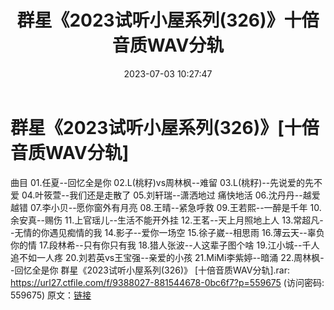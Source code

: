 ﻿---
title: 群星《2023试听小屋系列(326)》十倍音质WAV分轨
date: 2023-07-03 10:27:47
categories: WAV车载音乐、镜像
tags: 华语中文
---
# 群星《2023试听小屋系列(326)》[十倍音质WAV分轨]

曲目
01.任夏--回忆全是你
02.L(桃籽)vs周林枫--难留
03.L(桃籽)--先说爱的先不爱
04.叶筱萱--我们还是走散了
05.刘轩瑞--潇洒地过 痛快地活
06.沈丹丹--越爱越错
07.李小贝--愿你窗外有月亮
08.王晴--紧急呼救
09.王若熙--一醉是千年
10.余安真--赐伤
11.上官瑶儿--生活不能开外挂
12.王茗--天上月照地上人
13.常超凡--无情的你遇见痴情的我
14.影子--爱你一场空
15.徐子崴--相思雨
16.薄云天--辜负你的情
17.段林希--只有你只有我
18.猎人张波--人这辈子图个啥
19.江小城--千人追不如一人疼
20.刘若英vs王宝强--亲爱的小孩
21.MiMi李紫婷--暗涌
22.周林枫--回忆全是你
群星《2023试听小屋系列(326)》 [十倍音质WAV分轨].rar: https://url27.ctfile.com/f/9388027-881544678-0bc6f7?p=559675
(访问密码: 559675)
原文：[链接](https://blog.sina.com.cn/s/blog_1647c7e76010312jk.html)